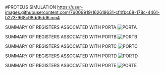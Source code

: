 #PROTEUS SIMULATION
https://user-images.githubusercontent.com/76009919/162619631-cf4fbc68-178c-4461-b273-968c98dd6dd6.mp4

SUMMARY OF REGISTERS ASSOCIATED WITH PORTA
![PORTA](https://user-images.githubusercontent.com/76009919/162619811-666a8548-a701-403e-bd36-0bd73f0702bf.png)

SUMMARY OF REGISTERS ASSOCIATED WITH PORTB
![PORTB](https://user-images.githubusercontent.com/76009919/162619818-f4e1509d-c627-467c-83b8-9ae80ac325ca.png)

SUMMARY OF REGISTERS ASSOCIATED WITH PORTC
![PORTC](https://user-images.githubusercontent.com/76009919/162619823-d5677168-ce3b-45fd-a039-e637fa8049f7.png)

SUMMARY OF REGISTERS ASSOCIATED WITH PORTD
![PORTD](https://user-images.githubusercontent.com/76009919/162619827-62975f85-ce71-46ef-a824-518bc5c34102.png)

SUMMARY OF REGISTERS ASSOCIATED WITH PORTE
![PORTE](https://user-images.githubusercontent.com/76009919/162619833-d508f111-97b2-45e0-a74e-d83190e2beb2.png)


